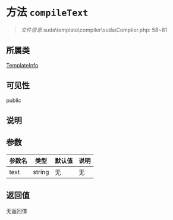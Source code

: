 # 方法 `compileText`

> *文件信息* suda\template\compiler\suda\Compiler.php: 58~81

## 所属类 

[TemplateInfo](../TemplateInfo.md)

## 可见性

 public 

## 说明



## 参数


| 参数名 | 类型 | 默认值 | 说明 |
|--------|-----|-------|-------|
| text |  string | 无 | 无 |



## 返回值

无返回值
